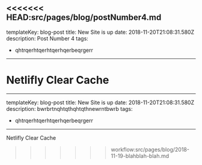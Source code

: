 <<<<<<< HEAD:src/pages/blog/postNumber4.md
---
templateKey: blog-post
title: New Site is up
date: 2018-11-20T21:08:31.580Z
description: Post Number 4 
tags:
  - qhtrqerhtqerhtqerhqerbeqrgerr
---
<!-- TODO: Rewrite -->
Netlifly Clear Cache
=======
---
templateKey: blog-post
title: New Site is up
date: 2018-11-20T21:08:31.580Z
description: bwrbrtnqhtqthqhtqthnewrntbwrb
tags:
  - qhtrqerhtqerhtqerhqerbeqrgerr
---

Netlifly Clear Cache
>>>>>>> workflow:src/pages/blog/2018-11-19-blahblah-blah.md
